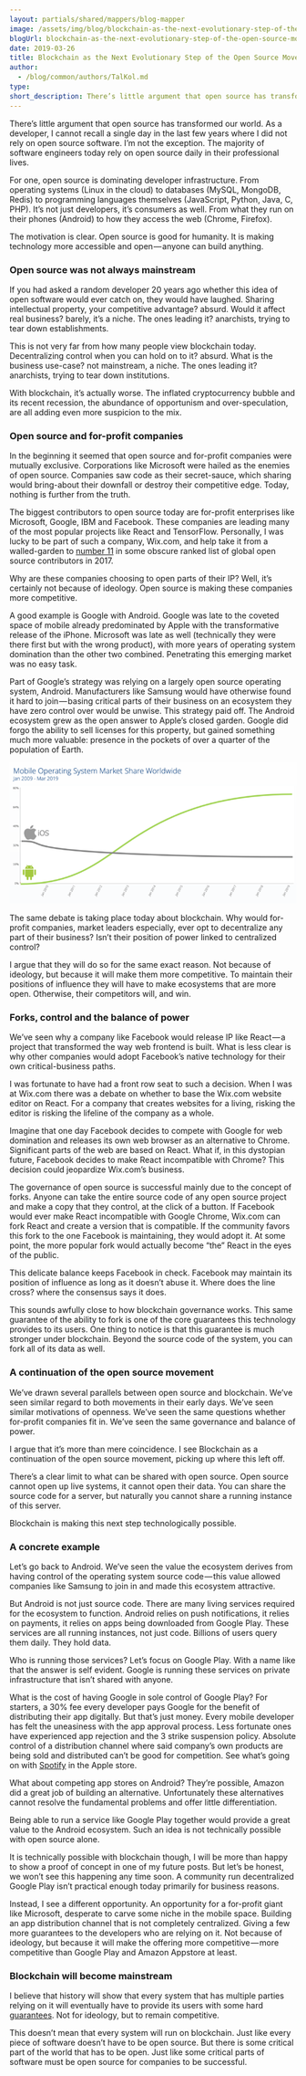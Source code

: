 ```yaml
---
layout: partials/shared/mappers/blog-mapper
image: /assets/img/blog/blockchain-as-the-next-evolutionary-step-of-the-open-source-movement/bg.jpeg
blogUrl: blockchain-as-the-next-evolutionary-step-of-the-open-source-movement
date: 2019-03-26
title: Blockchain as the Next Evolutionary Step of the Open Source Movement
author:
  - /blog/common/authors/TalKol.md
type:
short_description: There’s little argument that open source has transformed our world. As a developer, I cannot recall a single day in the last few years where I did not rely on open source software. I’m not the exception. The majority of software engineers today rely on open source daily in their professional lives.
---
```


There’s little argument that open source has transformed our world. As a developer, I cannot recall a single day in the last few years where I did not rely on open source software. I’m not the exception. The majority of software engineers today rely on open source daily in their professional lives.

For one, open source is dominating developer infrastructure. From operating systems (Linux in the cloud) to databases (MySQL, MongoDB, Redis) to programming languages themselves (JavaScript, Python, Java, C, PHP). It’s not just developers, it’s consumers as well. From what they run on their phones (Android) to how they access the web (Chrome, Firefox).

The motivation is clear. Open source is good for humanity. It is making technology more accessible and open — anyone can build anything.

### Open source was not always mainstream

If you had asked a random developer 20 years ago whether this idea of open software would ever catch on, they would have laughed. Sharing intellectual property, your competitive advantage? absurd. Would it affect real business? barely, it’s a niche. The ones leading it? anarchists, trying to tear down establishments.

This is not very far from how many people view blockchain today. Decentralizing control when you can hold on to it? absurd. What is the business use-case? not mainstream, a niche. The ones leading it? anarchists, trying to tear down institutions.

With blockchain, it’s actually worse. The inflated cryptocurrency bubble and its recent recession, the abundance of opportunism and over-speculation, are all adding even more suspicion to the mix.

### Open source and for-profit companies

In the beginning it seemed that open source and for-profit companies were mutually exclusive. Corporations like Microsoft were hailed as the enemies of open source. Companies saw code as their secret-sauce, which sharing would bring-about their downfall or destroy their competitive edge. Today, nothing is further from the truth.

The biggest contributors to open source today are for-profit enterprises like Microsoft, Google, IBM and Facebook. These companies are leading many of the most popular projects like React and TensorFlow. Personally, I was lucky to be part of such a company, Wix.com, and help take it from a walled-garden to [number 11](https://medium.com/r/?url=https%3A%2F%2Fmedium.freecodecamp.org%2Fthe-top-contributors-to-github-2017-be98ab854e87) in some obscure ranked list of global open source contributors in 2017.

Why are these companies choosing to open parts of their IP? Well, it’s certainly not because of ideology. Open source is making these companies more competitive.

A good example is Google with Android. Google was late to the coveted space of mobile already predominated by Apple with the transformative release of the iPhone. Microsoft was late as well (technically they were there first but with the wrong product), with more years of operating system domination than the other two combined. Penetrating this emerging market was no easy task.

Part of Google’s strategy was relying on a largely open source operating system, Android. Manufacturers like Samsung would have otherwise found it hard to join — basing critical parts of their business on an ecosystem they have zero control over would be unwise. This strategy paid off. The Android ecosystem grew as the open answer to Apple’s closed garden. Google did forgo the ability to sell licenses for this property, but gained something much more valuable: presence in the pockets of over a quarter of the population of Earth.

![](/assets/img/blog/blockchain-as-the-next-evolutionary-step-of-the-open-source-movement/mobile-operating-system-marketshare-worldwide-2009-2019.png)

The same debate is taking place today about blockchain. Why would for-profit companies, market leaders especially, ever opt to decentralize any part of their business? Isn’t their position of power linked to centralized control?

I argue that they will do so for the same exact reason. Not because of ideology, but because it will make them more competitive. To maintain their positions of influence they will have to make ecosystems that are more open. Otherwise, their competitors will, and win.

### Forks, control and the balance of power

We’ve seen why a company like Facebook would release IP like React — a project that transformed the way web frontend is built. What is less clear is why other companies would adopt Facebook’s native technology for their own critical-business paths.

I was fortunate to have had a front row seat to such a decision. When I was at Wix.com there was a debate on whether to base the Wix.com website editor on React. For a company that creates websites for a living, risking the editor is risking the lifeline of the company as a whole.

Imagine that one day Facebook decides to compete with Google for web domination and releases its own web browser as an alternative to Chrome. Significant parts of the web are based on React. What if, in this dystopian future, Facebook decides to make React incompatible with Chrome? This decision could jeopardize Wix.com’s business.

The governance of open source is successful mainly due to the concept of forks. Anyone can take the entire source code of any open source project and make a copy that they control, at the click of a button. If Facebook would ever make React incompatible with Google Chrome, Wix.com can fork React and create a version that is compatible. If the community favors this fork to the one Facebook is maintaining, they would adopt it. At some point, the more popular fork would actually become “the” React in the eyes of the public.

This delicate balance keeps Facebook in check. Facebook may maintain its position of influence as long as it doesn’t abuse it. Where does the line cross? where the consensus says it does.

This sounds awfully close to how blockchain governance works. This same guarantee of the ability to fork is one of the core guarantees this technology provides to its users. One thing to notice is that this guarantee is much stronger under blockchain. Beyond the source code of the system, you can fork all of its data as well.

### A continuation of the open source movement

We’ve drawn several parallels between open source and blockchain. We’ve seen similar regard to both movements in their early days. We’ve seen similar motivations of openness. We’ve seen the same questions whether for-profit companies fit in. We’ve seen the same governance and balance of power.

I argue that it’s more than mere coincidence. I see Blockchain as a continuation of the open source movement, picking up where this left off.

There’s a clear limit to what can be shared with open source. Open source cannot open up live systems, it cannot open their data. You can share the source code for a server, but naturally you cannot share a running instance of this server.

Blockchain is making this next step technologically possible.

### A concrete example

Let’s go back to Android. We’ve seen the value the ecosystem derives from having control of the operating system source code — this value allowed companies like Samsung to join in and made this ecosystem attractive.

But Android is not just source code. There are many living services required for the ecosystem to function. Android relies on push notifications, it relies on payments, it relies on apps being downloaded from Google Play. These services are all running instances, not just code. Billions of users query them daily. They hold data.

Who is running those services? Let’s focus on Google Play. With a name like that the answer is self evident. Google is running these services on private infrastructure that isn’t shared with anyone.

What is the cost of having Google in sole control of Google Play? For starters, a 30% fee every developer pays Google for the benefit of distributing their app digitally. But that’s just money. Every mobile developer has felt the uneasiness with the app approval process. Less fortunate ones have experienced app rejection and the 3 strike suspension policy. Absolute control of a distribution channel where said company’s own products are being sold and distributed can’t be good for competition. See what’s going on with [Spotify](https://medium.com/r/?url=https%3A%2F%2Fnewsroom.spotify.com%2F2019-03-13%2Fconsumers-and-innovators-win-on-a-level-playing-field%2F) in the Apple store.

What about competing app stores on Android? They’re possible, Amazon did a great job of building an alternative. Unfortunately these alternatives cannot resolve the fundamental problems and offer little differentiation.

Being able to run a service like Google Play together would provide a great value to the Android ecosystem. Such an idea is not technically possible with open source alone.

It is technically possible with blockchain though, I will be more than happy to show a proof of concept in one of my future posts. But let’s be honest, we won’t see this happening any time soon. A community run decentralized Google Play isn’t practical enough today primarily for business reasons.

Instead, I see a different opportunity. An opportunity for a for-profit giant like Microsoft, desperate to carve some niche in the mobile space. Building an app distribution channel that is not completely centralized. Giving a few more guarantees to the developers who are relying on it. Not because of ideology, but because it will make the offering more competitive — more competitive than Google Play and Amazon Appstore at least.

### Blockchain will become mainstream

I believe that history will show that every system that has multiple parties relying on it will eventually have to provide its users with some hard [guarantees](https://medium.com/@talkol/defining-the-public-blockchain-9aa0c08243d2). Not for ideology, but to remain competitive.

This doesn’t mean that every system will run on blockchain. Just like every piece of software doesn’t have to be open source. But there is some critical part of the world that has to be open. Just like some critical parts of software must be open source for companies to be successful.

